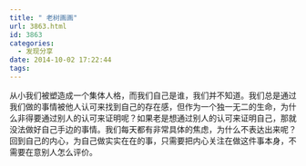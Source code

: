 ```yaml
---
title: " 老树画画"
url: 3863.html
id: 3863
categories:
  - 发现分享
date: 2014-10-02 17:22:44
tags:
---
```


从小我们被塑造成一个集体人格，而我们自己是谁，我们并不知道。我们总是通过我们做的事情被他人认可来找到自己的存在感，但作为一个独一无二的生命，为什么非得要通过别人的认可来证明呢？如果老是想通过别人的认可来证明自己，那就没法做好自己手边的事情。我们每天都有非常具体的焦虑，为什么不表达出来呢？回到自己的内心，为自己做实实在在的事，只需要把内心关注在做这件事本身，不需要在意别人怎么评价。